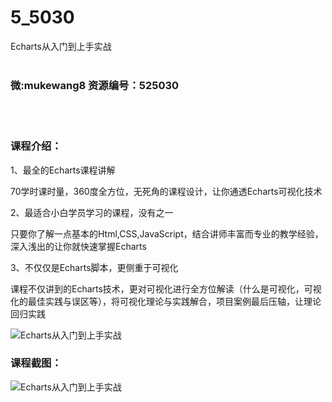 # 5_5030
Echarts从入门到上手实战
<br/></br>
<h3>微:mukewang8 资源编号：525030</h3>
<br/></br>
<h3>课程介绍：</h3>
<p>1、最全的<a title="查看与 Echarts 相关的文章" target="_blank">Echarts</a>课程讲解</p>
<p>70学时课时量，360度全方位，无死角的课程设计，让你通透Echarts可视化技术</p>
<p>2、最适合小白学员学习的课程，没有之一</p>
<p>只要你了解一点基本的Html,CSS,JavaScript，结合讲师丰富而专业的教学经验，深入浅出的让你就快速掌握Echarts</p>
<p>3、不仅仅是Echarts脚本，更侧重于可视化</p>
<p>课程不仅讲到的Echarts技术，更对可视化进行全方位解读（什么是可视化，可视化的最佳实践与误区等），将可视化理论与实践解合，项目案例最后压轴，让理论回归实践</p>
<p><img src="https://www.ko996.com/wp-content/uploads/img/2019/06/2-5-300x169.png" alt="Echarts从入门到上手实战"></p>
<h3>课程截图：</h3>
<p><img src="https://www.ko996.com/wp-content/uploads/img/2019/06/1-12.png" alt="Echarts从入门到上手实战"></p>
<p>&nbsp;</p>
